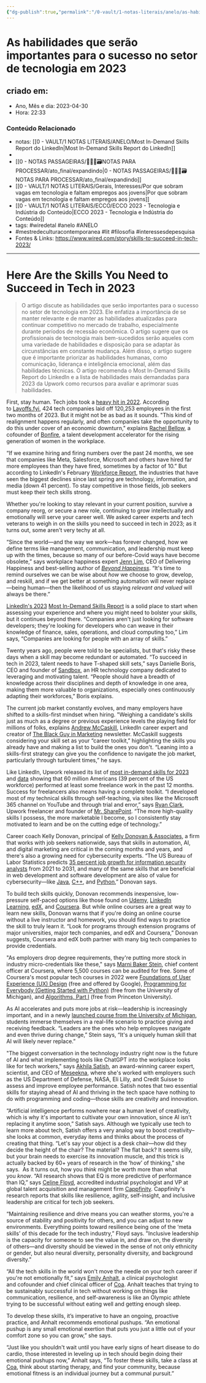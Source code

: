 ```yaml
---
{"dg-publish":true,"permalink":"/0-vault/1-notas-literais/anelo/as-habilidades-que-serao-importantes-para-o-sucesso-no-setor-de-tecnologia-em-2023/","tags":["wiredetal","anelo","ANELO","mestredeculturacontemporanea","lit","filosofia","interessesdepesquisa"],"dgHomeLink":true,"dgShowLocalGraph":true,"dgShowFileTree":true,"dgEnableSearch":true,"noteIcon":""}
---
```


# As habilidades que serão importantes para o sucesso no setor de tecnologia em 2023

## criado em: 
-  Ano, Mês e dia: 2023-04-30
- Hora: 22:33

### Conteúdo Relacionado
- notas: [[0 - VAULT/1 NOTAS LITERAIS/ANELO/Most In-Demand Skills Report do LinkedIn\|Most In-Demand Skills Report do LinkedIn]]
- 
- [[0 - NOTAS PASSAGEIRAS/👨🏻‍💻🗃️NOTAS PARA PROCESSAR/ato_final/expandindo\|0 - NOTAS PASSAGEIRAS/👨🏻‍💻🗃️NOTAS PARA PROCESSAR/ato_final/expandindo]]
- [[0 - VAULT/1 NOTAS LITERAIS/Gerais, Interesses/Por que sobram vagas em tecnologia e faltam empregos aos jovens\|Por que sobram vagas em tecnologia e faltam empregos aos jovens]]
- [[0 - VAULT/1 NOTAS LITERAIS/ECCO/ECCO 2023 - Tecnologia e Indústria do Conteúdo\|ECCO 2023 - Tecnologia e Indústria do Conteúdo]]
- tags: #wiredetal #anelo #ANELO
- #mestredeculturacontemporanea #lit #filosofia #interessesdepesquisa
- Fontes & Links: https://www.wired.com/story/skills-to-succeed-in-tech-2023/
---
# Here Are the Skills You Need to Succeed in Tech in 2023

>O artigo discute as habilidades que serão importantes para o sucesso no setor de tecnologia em 2023. Ele enfatiza a importância de se manter relevante e de manter as habilidades atualizadas para continuar competitivo no mercado de trabalho, especialmente durante períodos de recessão econômica. O artigo sugere que os profissionais de tecnologia mais bem-sucedidos serão aqueles com uma variedade de habilidades e disposição para se adaptar às circunstâncias em constante mudança. Além disso, o artigo sugere que é importante priorizar as habilidades humanas, como comunicação, liderança e inteligência emocional, além das habilidades técnicas. O artigo recomenda o Most In-Demand Skills Report do LinkedIn e a lista de habilidades mais demandadas para 2023 da Upwork como recursos para avaliar e aprimorar suas habilidades.

First, stay human.
Tech jobs took a [heavy hit in 2022](https://www.wired.com/story/tech-layoffs-are-feeding-a-new-startup-surge/#intcid=_wired-verso-hp-trending_288295d9-3d10-47c7-9139-e074bb1191e1_popular4-1). According to [Layoffs.fyi](https://layoffs.fyi/), ​​424 tech companies laid off 120,253 employees in the first two months of 2023. But it might not be as bad as it sounds. "This kind of realignment happens regularly, and often companies take the opportunity to do this under cover of an economic downturn," explains [Rachel Bellow](https://www.linkedin.com/in/rachelbellow/), a cofounder of [Bonfire](https://bonfirewomen.com/), a talent development accelerator for the rising generation of women in the workplace. 

“If we examine hiring and firing numbers over the past 24 months, we see that companies like Meta, Salesforce, Microsoft and others have hired far more employees than they have fired, sometimes by a factor of 10.” But according to LinkedIn's February [Workforce Report](https://economicgraph.linkedin.com/resources/linkedin-workforce-report-february-2023), the industries that have seen the biggest declines since last spring are technology, information, and media (down 41 percent). To stay competitive in those fields, job seekers must keep their tech skills strong. 

Whether you're looking to stay relevant in your current position, survive a company reorg, or secure a new role, continuing to grow intellectually and emotionally will serve your career well. We asked career experts and tech veterans to weigh in on the skills you need to succeed in tech in 2023; as it turns out, some aren't very techy at all. 

“Since the world—and the way we work—has forever changed, how we define terms like management, communication, and leadership must keep up with the times, because so many of our before-Covid ways have become obsolete,” says workplace happiness expert [Jenn Lim](https://www.deliveringhappiness.com/jenn-lim), CEO of Delivering Happiness and best-selling author of [_Beyond Happiness_](https://www.amazon.com/Beyond-Happiness-Authentic-Leaders-Prioritize-ebook/dp/B08RYQ83MQ). “It's time to remind ourselves we can be wise about _how_ we choose to grow, develop, and reskill, and if we get better at something automation will never replace—being human—then the likelihood of us staying _relevant_ _and valued_ will always be there.”

[LinkedIn's 2023](https://mailtrack.io/trace/link/2de7c0ff51868cd557d85999dad7d38ff5c42454?url=https%3A%2F%2Fwww.linkedin.com%2Fbusiness%2Flearning%2Fblog%2Ftop-skills-and-courses%2Fmost-in-demand-skills&userId=7219325&signature=6fae88f231b25762) [Most In-Demand Skills Report](https://www.linkedin.com/business/learning/blog/top-skills-and-courses/most-in-demand-skills) is a solid place to start when assessing your experience and where you might need to bolster your skills, but it continues beyond there. “Companies aren't just looking for software developers; they're looking for developers who can weave in their knowledge of finance, sales, operations, and cloud computing too,” Lim says, “Companies are looking for people with an array of skills.”

Twenty years ago, people were told to be specialists, but that's risky these days when a skill may become redundant or automated. “To succeed in tech in 2023, talent needs to have T-shaped skill sets,” says Danielle Boris, CEO and founder of [Sandbox](https://www.sandboxtogether.com/), an HR technology company dedicated to leveraging and motivating talent. “People should have a breadth of knowledge across their disciplines and depth of knowledge in one area, making them more valuable to organizations, especially ones continuously adapting their workforces,” Boris explains.

The current job market constantly evolves, and many employers have shifted to a skills-first mindset when hiring. "Weighing a candidate's skills just as much as a degree or previous experience levels the playing field for millions of folks, explains [Andrew McCaskill](https://www.linkedin.com/in/drewmccaskill/), LinkedIn career expert and creator of [The Black Guy in Marketing](https://www.linkedin.com/newsletters/the-black-guy-in-marketing-7023713016630185985/) newsletter. McCaskill suggests considering your skill set as your “career toolkit,” highlighting the skills you already have and making a list to build the ones you don't. “Leaning into a skills-first strategy can give you the confidence to navigate the job market, particularly through turbulent times,” he says.

Like LinkedIn, Upwork released its list of [most in-demand skills for 2023](https://community.upwork.com/t5/Community-Blog/Top-In-Demand-Skills-2023/ba-p/1234953) and [data](https://www.upwork.com/research/freelance-forward-2022) showing that 60 million Americans (39 percent of the US workforce) performed at least some freelance work in the past 12 months. Success for freelancers also means having a complete toolkit. “I developed most of my technical skills through self-teaching, via sites like the Microsoft 365 channel on YouTube and through trial and error,” says [Ryan Clark](https://www.linkedin.com/in/mrsharepoint/), Upwork freelancer and founder of [Mr. SharePoint](https://www.mrsharepoint.guru/). “The more high-quality skills I possess, the more marketable I become, so I consistently stay motivated to learn and be on the cutting edge of technology.”

Career coach Kelly Donovan, principal of [Kelly Donovan & Associates](https://kellydonovan.com), a firm that works with job seekers nationwide, says that skills in automation, AI, and digital marketing are critical in the coming months and years, and there's also a growing need for cybersecurity experts. “The US Bureau of Labor Statistics predicts [35 percent job growth for information security analysts](https://www.bls.gov/emp/tables/fastest-growing-occupations.htm) from 2021 to 2031, and many of the same skills that are beneficial in web development and software development are also of value for cybersecurity—like [Java](https://www.linkedin.com/learning/hands-on-introduction-java/getting-hands-on-with-java?autoplay=true), [C++](https://www.coursera.org/learn/c-plus-plus-a), and [Python](https://www.linkedin.com/learning/python-essential-training-14898805/getting-started-with-python?autoplay=true),” Donovan says.

To build tech skills quickly, Donovan recommends inexpensive, low-pressure self-paced options like those found on [Udemy](https://www.udemy.com/?utm_source=bing&utm_medium=udemyads&utm_campaign=BG-Generic-Coupon_la.EN_cc.ALL&utm_content=deal4584&utm_term=_._ag_1211661969086276_._ad__._kw_free%20udemy%20coupons_._de_c_._dm__._pl__._ti_kwd-75729044634064:loc-190_._li_101804_._pd__._&matchtype=b&msclkid=4e80bde9503b1009ce3cde15b00c684b), [LinkedIn Learning](https://www.linkedin.com/learning/), [edX](https://www.edx.org/?utm_campaign=bs-b2c-us-brand-core&utm_term=edx&msclkid=ebaa5cd708cf1a2476793f2bea341db4&utm_source=bing&utm_medium=cpc&utm_campaign=bs-b2c-BRAND-core-us&utm_term=edx&utm_content=edX), and [Coursera](https://www.coursera.org/). But while online courses are a great way to learn new skills, Donovan warns that if you're doing an online course without a live instructor and homework, you should find ways to practice the skill to truly learn it. “Look for programs through extension programs of major universities, major tech companies, and edX and Coursera,” Donovan suggests, Coursera and edX both partner with many big tech companies to provide credentials.

"As employers drop degree requirements, they're putting more stock in industry micro-credentials like these," says [Marni Baker Stein](https://www.linkedin.com/in/marni-baker-stein-3177426/), chief content officer at Coursera, where 5,500 courses can be audited for free. Some of Coursera's most popular tech courses in 2022 were [Foundations of User Experience (UX) Design](https://www.coursera.org/learn/foundations-user-experience-design?) (free and offered by Google), [Programming for Everybody (Getting Started with Python)](https://www.coursera.org/learn/python?) (free from the University of Michigan), and [Algorithms, Part I](https://www.coursera.org/learn/algorithms-part1) (free from Princeton University). 

As AI accelerates and puts more jobs at risk—leadership is increasingly important, and in a newly [launched course from the University of Michigan](https://www.coursera.org/learn/feedback-fundamentals?specialization=feedback-loops), students immerse themselves in a real-life scenario to practice giving and receiving feedback. “Leaders are the ones who help employees navigate and even thrive during change,” Stein says, “It's a uniquely human skill that AI will likely never replace.” 

"The biggest conversation in the technology industry right now is the future of AI and what implementing tools like ChatGPT into the workplace looks like for tech workers," says [Akhila Satish](https://www.akhilasatish.com/), an award-winning career expert, scientist, and CEO of [Meseekna](https://www.meseekna.com/), where she's worked with employers such as the US Department of Defense, NASA, Eli Lilly, and Credit Suisse to assess and improve employee performance. Satish notes that two essential skills for staying ahead of AI and thriving in the tech space have nothing to do with programming and coding—those skills are creativity and innovation.

“Artificial intelligence performs nowhere near a human level of creativity, which is why it's important to cultivate your own innovation, since AI isn't replacing it anytime soon,” Satish says. Although we typically use tech to learn more about tech, Satish offers a very analog way to boost creativity–she looks at common, everyday items and thinks about the process of creating that thing. “Let's say your object is a desk chair—how did they decide the height of the chair? The material? The flat back? It seems silly, but your brain needs to exercise its innovation muscle, and this trick is actually backed by 60+ years of research in the ‘how’ of thinking,” she says. 
As it turns out, how you _think_ might be worth more than what you _know_. “All research shows that EQ is more predictive of performance than IQ,” says [Celine Floyd](https://www.linkedin.com/in/celine-floyd/), accredited industrial psychologist and VP at global talent acquisition and management firm [Cappfinity](http://www.cappfinity.com/). Cappfinity's research reports that skills like resilience, agility, self-insight, and inclusive leadership are critical for tech job seekers. 

“Maintaining resilience and drive means you can weather storms, you're a source of stability and positivity for others, and you can adjust to new environments. Everything points toward resilience being one of the ‘meta skills’ of this decade for the tech industry,” Floyd says. "Inclusive leadership is the capacity for someone to see the value in, and draw on, the diversity of others—and diversity should be viewed in the sense of not only ethnicity or gender, but also neural diversity, personality diversity, and background diversity."

“All the tech skills in the world won't move the needle on your tech career if you're not emotionally fit,” says [Emily Anhalt](https://www.dremilyanhalt.com/), a clinical psychologist and cofounder and chief clinical officer of [Coa](https://www.joincoa.com/). Anhalt teaches that trying to be sustainably successful in tech without working on things like communication, resilience, and self-awareness is like an Olympic athlete trying to be successful without eating well and getting enough sleep. 

To develop these skills, it’s imperative to have an ongoing, proactive practice, and Anhalt recommends emotional pushups. “An emotional pushup is any small emotional exertion that puts you just a little out of your comfort zone so you can grow,” she says. 

“Just like you shouldn't wait until you have early signs of heart disease to do cardio, those interested in leveling up in tech should begin doing their emotional pushups now,” Anhalt says, “To foster these skills, take a class at [Coa](https://www.joincoa.com/), think about starting therapy, and find your community, because emotional fitness is an individual journey but a communal pursuit.”